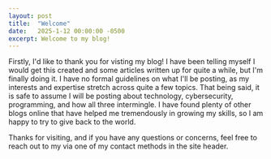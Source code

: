 ```yaml
---
layout: post
title:  "Welcome"
date:   2025-1-12 00:00:00 -0500
excerpt: Welcome to my blog!
---
```

Firstly, I'd like to thank you for visting my blog! I have been telling myself I would get this created and some articles written up for quite a while, but I'm finally doing it. I have no formal guidelines on what I'll be posting, as my interests and expertise stretch across quite a few topics. That being said, it is safe to assume I will be posting about technology, cybersecurity, programming, and how all three intermingle. I have found plenty of other blogs online that have helped me tremendously in growing my skills, so I am happy to try to give back to the world. 

Thanks for visiting, and if you have any questions or concerns, feel free to reach out to my via one of my contact methods in the site header.
